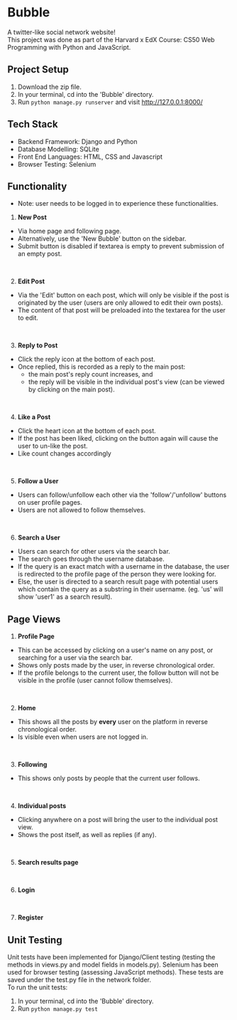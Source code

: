 # Bubble 
A twitter-like social network website! <br>
This project was done as part of the Harvard x EdX Course: CS50 Web Programming with Python and JavaScript.

## Project Setup
1. Download the zip file.
2. In your terminal, cd into the 'Bubble' directory.
3. Run ```python manage.py runserver``` and visit <a>http://127.0.0.1:8000/</a>

## Tech Stack
- Backend Framework: Django and Python
- Database Modelling: SQLite
- Front End Languages: HTML, CSS and Javascript
- Browser Testing: Selenium

## Functionality
* Note: user needs to be logged in to experience these functionalities.
1. <b>New Post</b>
- Via home page and following page.
- Alternatively, use the 'New Bubble' button on the sidebar.
- Submit button is disabled if textarea is empty to prevent submission of an empty post.
<br>

2. <b>Edit Post</b>
- Via the 'Edit' button on each post, which will only be visible if the post is originated by the user (users are only allowed to edit their own posts).
- The content of that post will be preloaded into the textarea for the user to edit.
<br>

3. <b>Reply to Post</b>
- Click the reply icon at the bottom of each post.
- Once replied, this is recorded as a reply to the main post:
  - the main post's reply count increases, and
  - the reply will be visible in the individual post's view (can be viewed by clicking on the main post).
<br>

4. <b>Like a Post</b>
- Click the heart icon at the bottom of each post.
- If the post has been liked, clicking on the button again will cause the user to un-like the post.
- Like count changes accordingly
<br>

5. <b>Follow a User</b>
- Users can follow/unfollow each other via the 'follow'/'unfollow' buttons on user profile pages.
- Users are not allowed to follow themselves.
<br>

6. <b>Search a User</b>
- Users can search for other users via the search bar.
- The search goes through the username database.
- If the query is an exact match with a username in the database, the user is redirected to the profile page of the person they were looking for.
- Else, the user is directed to a search result page with potential users which contain the query as a substring in their username. (eg. 'us' will show 'user1' as a search result).

## Page Views
1. <b>Profile Page</b>
- This can be accessed by clicking on a user's name on any post, or searching for a user via the search bar.
- Shows only posts made by the user, in reverse chronological order.
- If the profile belongs to the current user, the follow button will not be visible in the profile (user cannot follow themselves).
<br>

2. <b>Home</b>
- This shows all the posts by <b>every</b> user on the platform in reverse chronological order.
- Is visible even when users are not logged in.
<br>

3. <b>Following</b>
- This shows only posts by people that the current user follows.
<br>

4. <b>Individual posts</b>
- Clicking anywhere on a post will bring the user to the individual post view.
- Shows the post itself, as well as replies (if any).
<br>

5. <b>Search results page</b>
<br>

6. <b>Login</b>
<br>

7. <b>Register</b>

## Unit Testing
Unit tests have been implemented for Django/Client testing (testing the methods in views.py and model fields in models.py). Selenium has been used for browser testing (assessing JavaScript methods). 
These tests are saved under the test.py file in the network folder. <br>
To run the unit tests:
1. In your terminal, cd into the 'Bubble' directory.
2. Run ```python manage.py test``` 


